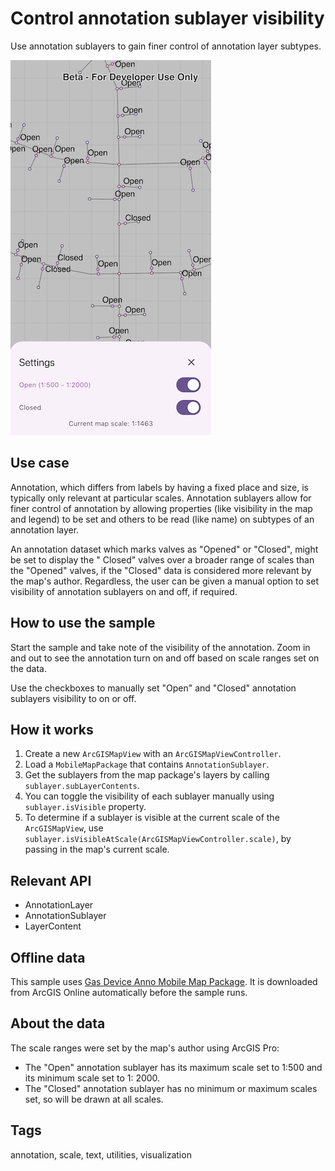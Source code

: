 # Control annotation sublayer visibility

Use annotation sublayers to gain finer control of annotation layer subtypes.

![Image of control annotation sublayer visibility](control_annotation_sublayer_visibility.png)

## Use case

Annotation, which differs from labels by having a fixed place and size, is typically only relevant
at particular scales. Annotation sublayers allow for finer control of annotation by allowing
properties (like visibility in the map and legend) to be set and others to be read (like name) on
subtypes of an annotation layer.

An annotation dataset which marks valves as "Opened" or "Closed", might be set to display the "
Closed" valves over a broader range of scales than the "Opened" valves, if the "Closed" data is
considered more relevant by the map's author. Regardless, the user can be given a manual option to
set visibility of annotation sublayers on and off, if required.

## How to use the sample

Start the sample and take note of the visibility of the annotation. Zoom in and out to see the
annotation turn on and off based on scale ranges set on the data.

Use the checkboxes to manually set "Open" and "Closed" annotation sublayers visibility to on or off.

## How it works

1. Create a new `ArcGISMapView` with an `ArcGISMapViewController`.
2. Load a `MobileMapPackage` that contains `AnnotationSublayer`.
3. Get the sublayers from the map package's layers by calling `sublayer.subLayerContents`.
4. You can toggle the visibility of each sublayer manually using `sublayer.isVisible` property.
5. To determine if a sublayer is visible at the current scale of the `ArcGISMapView`,
   use `sublayer.isVisibleAtScale(ArcGISMapViewController.scale)`, by passing in the map's current
   scale.

## Relevant API

* AnnotationLayer
* AnnotationSublayer
* LayerContent

## Offline data

This sample
uses [Gas Device Anno Mobile Map Package](https://arcgisruntime.maps.arcgis.com/home/item.html?id=b87307dcfb26411eb2e92e1627cb615b).
It is downloaded from ArcGIS Online automatically before the sample runs.

## About the data

The scale ranges were set by the map's author using ArcGIS Pro:

* The "Open" annotation sublayer has its maximum scale set to 1:500 and its minimum scale set to 1:
  2000.
* The "Closed" annotation sublayer has no minimum or maximum scales set, so will be drawn at all
  scales.

## Tags

annotation, scale, text, utilities, visualization
